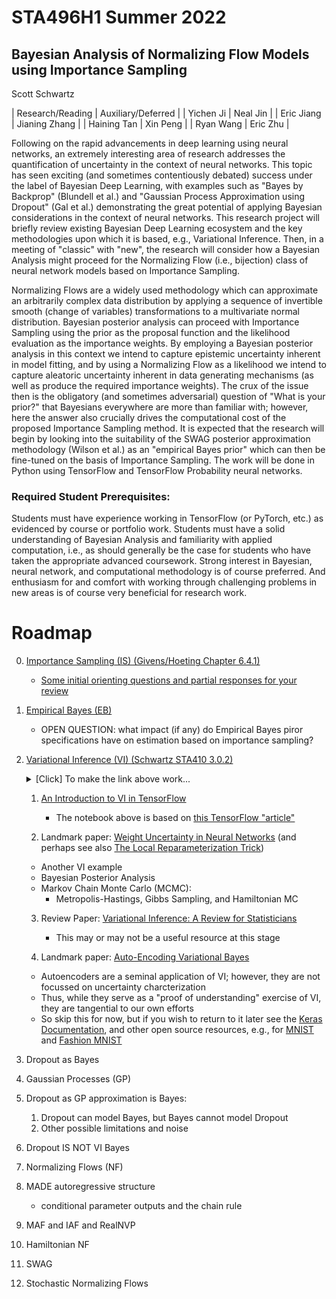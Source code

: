 
# STA496H1 Summer 2022

## Bayesian Analysis of Normalizing Flow Models using Importance Sampling

Scott Schwartz

| Research/Reading | Auxiliary/Deferred |
| Yichen Ji   | Neal Jin |
| Eric Jiang  | Jianing Zhang |
| Haining Tan | Xin Peng |
| Ryan Wang   | Eric Zhu |

Following on the rapid advancements in deep learning using neural networks, an extremely interesting area of research addresses the quantification of uncertainty in the context of neural networks.  This topic has seen exciting (and sometimes contentiously debated) success under the label of Bayesian Deep Learning, with examples such as "Bayes by Backprop" (Blundell et al.) and "Gaussian Process Approximation using Dropout" (Gal et al.) demonstrating the great potential of applying Bayesian considerations in the context of neural networks. This research project will briefly review existing Bayesian Deep Learning ecosystem and the key methodologies upon which it is based, e.g., Variational Inference. Then, in a meeting of "classic" with "new", the research will consider how a Bayesian Analysis might proceed for the Normalizing Flow (i.e., bijection) class of neural network models based on Importance Sampling.

Normalizing Flows are a widely used methodology which can approximate an arbitrarily complex data distribution by applying a sequence of invertible smooth (change of variables) transformations to a multivariate normal distribution. Bayesian posterior analysis can proceed with Importance Sampling using the prior as the proposal function and the likelihood evaluation as the importance weights. By employing a Bayesian posterior analysis in this context we intend to capture epistemic uncertainty inherent in model fitting, and by using a Normalizing Flow as a likelihood we intend to capture aleatoric uncertainty inherent in data generating mechanisms (as well as produce the required importance weights). The crux of the issue then is the obligatory (and sometimes adversarial) question of "What is your prior?" that Bayesians everywhere are more than familiar with; however, here the answer also crucially drives the computational cost of the proposed Importance Sampling method. It is expected that the research will begin by looking into the suitability of the SWAG posterior approximation methodology (Wilson et al.) as an "empirical Bayes prior" which can then be fine-tuned on the basis of Importance Sampling. The work will be done in Python using TensorFlow and TensorFlow Probability neural networks.

### Required Student Prerequisites:

Students must have experience working in TensorFlow (or PyTorch, etc.) as evidenced by course or portfolio work.  Students must have a solid understanding of Bayesian Analysis and familiarity with applied computation, i.e., as should generally be the case for students who have taken the appropriate advanced coursework.  Strong interest in Bayesian, neural network, and computational methodology is of course preferred. And enthusiasm for and comfort with working through challenging problems in new areas is of course very beneficial for research work.

# Roadmap

0. [Importance Sampling (IS) (Givens/Hoeting Chapter 6.4.1)](https://librarysearch.library.utoronto.ca/permalink/01UTORONTO_INST/14bjeso/alma991106781097906196)
   - [Some initial orienting questions and partial responses for your review](files/BayesImportanceSampling.ipynb)

1. [Empirical Bayes (EB)](files/Empirical_Bayes.pdf)
   - OPEN QUESTION: what impact (if any) do Empirical Bayes piror specifications have on estimation based on importance sampling?

2. [Variational Inference (VI) (Schwartz STA410 3.0.2)](https://colab.research.google.com/drive/1bFm8kKsFjsVITAScCQeSh2Tn59uk9yGr#cell-opt-VI) <details><summary>[Click] To make the link above work...</summary> Remove the (annoyingly) appended "=" at the end of the address and you'll link directly to the intended section</details>

   1. [An Introduction to VI in TensorFlow](files/DenseVariational.ipynb)

      - The notebook above is based on [this TensorFlow "article"](https://blog.tensorflow.org/2019/03/regression-with-probabilistic-layers-in.html)

   2. Landmark paper: [Weight Uncertainty in Neural Networks](https://arxiv.org/abs/1505.05424) (and perhaps see also [The Local Reparameterization Trick](https://arxiv.org/abs/1506.02557))

    - Another VI example
    - Bayesian Posterior Analysis 
    - Markov Chain Monte Carlo (MCMC): 
      - Metropolis-Hastings, Gibbs Sampling, and Hamiltonian MC
    
   3. Review Paper: [Variational Inference: A Review for Statisticians](https://arxiv.org/abs/1601.00670)

      - This may or may not be a useful resource at this stage

   4. Landmark paper: [Auto-Encoding Variational Bayes](https://arxiv.org/abs/1312.6114)

     - Autoencoders are a seminal application of VI; however, they are not focussed on uncertainty charcterization
     - Thus, while they serve as a "proof of understanding" exercise of VI, they are tangential to our own efforts
     - So skip this for now, but if you wish to return to it later see the [Keras Documentation](https://keras.io/examples/generative/vae/),
       and other open source resources, e.g., for [MNIST](https://danijar.com/building-variational-auto-encoders-in-tensorflow/)
       and [Fashion MNIST](https://learnopencv.com/variational-autoencoder-in-tensorflow/)

3. Dropout as Bayes

  0. Gaussian Processes (GP)
  1. Dropout as GP approximation is Bayes: 
     1. Dropout can model Bayes, but Bayes cannot model Dropout
     2. Other possible limitations and noise
  2. Dropout IS NOT VI Bayes

4. Normalizing Flows (NF)
  1. MADE autoregressive structure
     - conditional parameter outputs and the chain rule
  2. MAF and IAF and RealNVP
  3. Hamiltonian NF

5. SWAG

6. Stochastic Normalizing Flows


  


  
